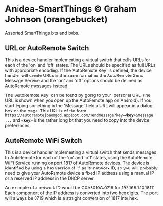 # Anidea-SmartThings &copy; Graham Johnson (orangebucket)
Assorted SmartThings bits and bobs.

## URL or AutoRemote Switch
This is a device handler implementing a virtual switch that calls URLs for each of the 'on' and 'off' states. The URLs should be specified as full URLs with appropriate encoding. If the 'AutoRemote Key' is defined, the device handler will create URLs in the same format as the AutoRemote Send Message Service and the 'on' and 'off' options should be defined as AutoRemote messages instead.

The 'AutoRemote Key' can be found by going to your 'personal URL' (the URL is shown when you open up the AutoRemote app on Android). If you start typing something in the 'Message' field a URL will appear in a dialog box on the page. This URL is of the form <code>https:<i></i>//autoremotejoaomgcd.appspot.com/sendmessage?key=**&lt;key&gt;**&message ...</code> and <code>**&lt;key&gt;**</code> is the rather long bit that you need to copy into the device preferences.

## AutoRemote WiFi Switch
This is a device handler implementing a virtual switch that sends messages to AutoRemote for each of the 'on' and 'off' states, using the AutoRemote WiFi Service running on port 1817 of AutoRemote devices. The device is identified by using a hex version of '<IP ADDRESS>:<PORT>' as its network ID, so you will probably need to give your AutoRemote device a fixed IP address using a manual IP or a reserved IP address in the DHCP server.
  
An example of a network ID would be C0A8010A:0719 for 192.168.1.10:1817. Each component of the IP address is converted into two hex digits. The port will always be 0719 which is a straight conversion of 1817 into hex.
